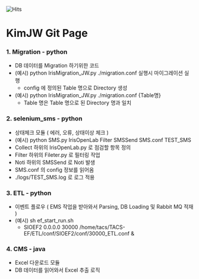 ![Hits](https://hits.seeyoufarm.com/api/count/incr/badge.svg?url=https%3A%2F%2Fgithub.com%2Fgjbae1212%2Fhit-counter&count_bg=%233D7CC8&title_bg=%236E3131&icon=&icon_color=%23371C41&title=Hits&edge_flat=true)

# KimJW Git Page

### 1. Migration - python

- DB 데이터를 Migration 하기위한 코드
- (예시) python IrisMigration_JW.py ./migration.conf 실행시 마이그레이션 실행
    -  config 에 정의된 Table 명으로 Directory 생성
- (예시) python IrisMigration_JW.py ./migration.conf {Table명}
    - Table 명은 Table 명으로 된 Directory 명과 일치

### 2. selenium_sms - python

- 상태체크 모듈 ( 에러, 오류, 상태이상 체크 )
-  (예시) python SMS.py IrisOpenLab Filter SMSSend SMS.conf TEST_SMS
-   Collect 하위의 IrisOpenLab.py 로 점검할 항목 정의
-   Filter 하위의 Fileter.py 로 필터링 작업
-   Noti 하위의 SMSSend 로 Noti 발생
-   SMS.conf 의 config 정보를 읽어옴
-   ./logs/TEST_SMS.log 로 로그 적용

### 3. ETL - python
- 이벤트 플로우 ( EMS 작업을 받아와서 Parsing, DB Loading 및 Rabbit MQ 적재 )
- (예시) sh ef_start_run.sh
    - SIOEF2 0.0.0.0 30000 /home/tacs/TACS-EF/ETL/conf/SIOEF2/conf/30000_ETL.conf &

### 4. CMS - java
- Excel 다운로드 모듈
- DB 데이터를 읽어와서 Excel 추출 로직
